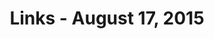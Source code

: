 ---
layout: links
title: Links - August 17, 2015
category: links
articles:
 - title: "What to Make of Amazon's Work Practices? - Mark Suster"
   url: 'http://www.bothsidesofthetable.com/2015/08/17/what-to-make-of-amazons-work-practices/'
 - title: 'Futures of Text - Jonathan Libov'
   url: 'http://whoo.ps/2015/02/23/futures-of-text'
 - title: 'Changing San Francisco is foreseen as a haven for wealthy and childless - Wayne King (NYT, 1981)'
   url: 'http://www.nytimes.com/1981/06/09/us/changing-san-francisco-is-foreseen-as-a-haven-for-wealthy-and-childless.html?l=0'
 - title: 'More Than Just a Podcast - Ezra Galston'
   url: 'http://www.breakingvc.com/2015/08/17/more-than-just-a-podcast/'
---